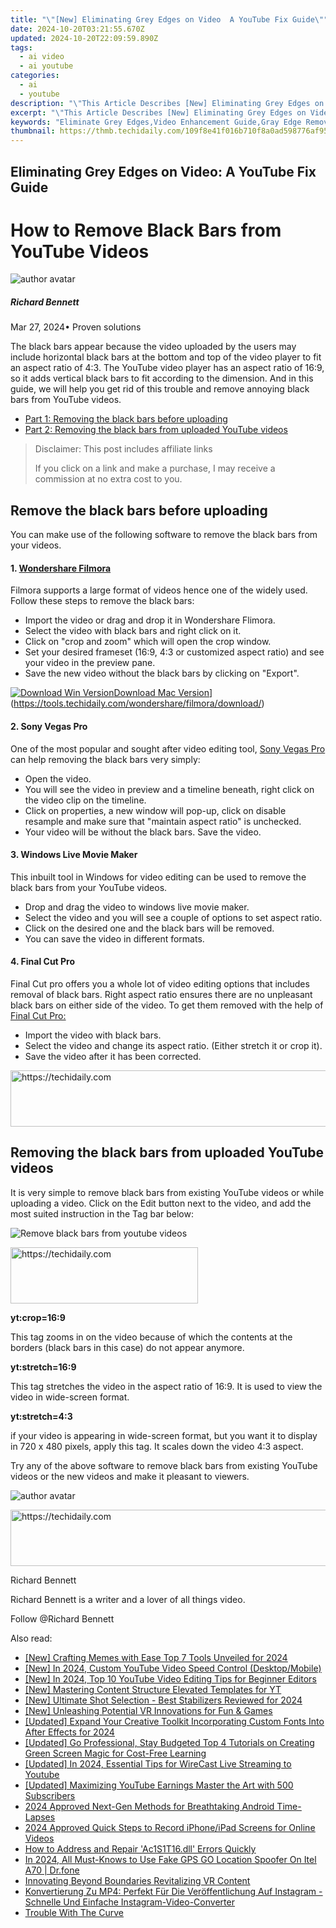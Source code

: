 ```yaml
---
title: "\"[New] Eliminating Grey Edges on Video  A YouTube Fix Guide\""
date: 2024-10-20T03:21:55.670Z
updated: 2024-10-20T22:09:59.890Z
tags:
  - ai video
  - ai youtube
categories:
  - ai
  - youtube
description: "\"This Article Describes [New] Eliminating Grey Edges on Video: A YouTube Fix Guide\""
excerpt: "\"This Article Describes [New] Eliminating Grey Edges on Video: A YouTube Fix Guide\""
keywords: "Eliminate Grey Edges,Video Enhancement Guide,Gray Edge Removal,Sharp Video Image,YouTube Quality Boost,Noise Reduction Tips,Video Clarity Fix"
thumbnail: https://thmb.techidaily.com/109f8e41f016b710f8a0ad598776af950e5e0ec716fb01a083b32b51c83dd241.jpg
---
```


## Eliminating Grey Edges on Video: A YouTube Fix Guide

# How to Remove Black Bars from YouTube Videos

![author avatar](https://images.wondershare.com/filmora/article-images/richard-bennett.jpg)

##### Richard Bennett

 Mar 27, 2024• Proven solutions

 The black bars appear because the video uploaded by the users may include horizontal black bars at the bottom and top of the video player to fit an aspect ratio of 4:3\. The YouTube video player has an aspect ratio of 16:9, so it adds vertical black bars to fit according to the dimension. And in this guide, we will help you get rid of this trouble and remove annoying black bars from YouTube videos.

* [Part 1: Removing the black bars before uploading](#part1)
* [Part 2: Removing the black bars from uploaded YouTube videos](#part2)

>  Disclaimer: This post includes affiliate links
>
>  If you click on a link and make a purchase, I may receive a commission at no extra cost to you.
>

## Remove the black bars before uploading

 You can make use of the following software to remove the black bars from your videos.

#### 1\. [Wondershare Filmora](https://tools.techidaily.com/wondershare/filmora/download/)

 Filmora supports a large format of videos hence one of the widely used. Follow these steps to remove the black bars:

* Import the video or drag and drop it in Wondershare Flimora.
* Select the video with black bars and right click on it.
* Click on "crop and zoom" which will open the crop window.
* Set your desired frameset (16:9, 4:3 or customized aspect ratio) and see your video in the preview pane.
* Save the new video without the black bars by clicking on "Export".

[![Download Win Version](https://images.wondershare.com/filmora/guide/download-btn-win.jpg)](https://tools.techidaily.com/wondershare/filmora/download/)[Download Mac Version](https://images.wondershare.com/filmora/guide/download-btn-mac.jpg)](https://tools.techidaily.com/wondershare/filmora/download/)

#### 2\.  Sony Vegas Pro

 One of the most popular and sought after video editing tool, [Sony Vegas Pro](https://tools.techidaily.com/wondershare/filmora/download/) can help removing the black bars very simply:

* Open the video.
* You will see the video in preview and a timeline beneath, right click on the video clip on the timeline.
* Click on properties, a new window will pop-up, click on disable resample and make sure that "maintain aspect ratio" is unchecked.
* Your video will be without the black bars. Save the video.

#### 3\.  Windows Live Movie Maker

 This inbuilt tool in Windows for video editing can be used to remove the black bars from your YouTube videos.

* Drop and drag the video to windows live movie maker.
* Select the video and you will see a couple of options to set aspect ratio.
* Click on the desired one and the black bars will be removed.
* You can save the video in different formats.

#### 4\.  Final Cut Pro

 Final Cut pro offers you a whole lot of video editing options that includes removal of black bars. Right aspect ratio ensures there are no unpleasant black bars on either side of the video. To get them removed with the help of [Final Cut Pro:](https://tools.techidaily.com/wondershare/filmora/download/)

* Import the video with black bars.
* Select the video and change its aspect ratio. (Either stretch it or crop it).
* Save the video after it has been corrected.

<!-- affiliate ads begin -->
<a href="https://appsumo.8odi.net/c/5597632/2082541/7443" target="_top" id="2082541">
  <img src="//a.impactradius-go.com/display-ad/7443-2082541" border="0" alt="https://techidaily.com" width="728" height="90"/>
</a>
<img height="0" width="0" src="https://appsumo.8odi.net/i/5597632/2082541/7443" style="position:absolute;visibility:hidden;" border="0" />
<!-- affiliate ads end -->

## Removing the black bars from uploaded YouTube videos

 It is very simple to remove black bars from existing YouTube videos or while uploading a video. Click on the Edit button next to the video, and add the most suited instruction in the Tag bar below:

![Remove black bars from youtube videos](https://images.wondershare.com/filmora/article-images/remove-black-bars-from-youtube.jpg)

<!-- affiliate ads begin -->
<a href="https://review-au.sjv.io/c/5597632/2098704/14409" target="_top" id="2098704">
  <img src="//a.impactradius-go.com/display-ad/14409-2098704" border="0" alt="https://techidaily.com" width="300" height="90"/>
</a>
<img height="0" width="0" src="https://review-au.sjv.io/i/5597632/2098704/14409" style="position:absolute;visibility:hidden;" border="0" />
<!-- affiliate ads end -->

 **yt:crop=16:9**

 This tag zooms in on the video because of which the contents at the borders (black bars in this case) do not appear anymore.

 **yt:stretch=16:9**

 This tag stretches the video in the aspect ratio of 16:9\. It is used to view the video in wide-screen format.

 **yt:stretch=4:3**

 if your video is appearing in wide-screen format, but you want it to display in 720 x 480 pixels, apply this tag. It scales down the video 4:3 aspect.

 Try any of the above software to remove black bars from existing YouTube videos or the new videos and make it pleasant to viewers.

![author avatar](https://images.wondershare.com/filmora/article-images/richard-bennett.jpg)

<!-- affiliate ads begin -->
<a href="https://imp.i357552.net/c/5597632/1001446/11832" target="_top" id="1001446">
  <img src="//a.impactradius-go.com/display-ad/11832-1001446" border="0" alt="https://techidaily.com" width="728" height="90"/>
</a>
<img height="0" width="0" src="https://imp.i357552.net/i/5597632/1001446/11832" style="position:absolute;visibility:hidden;" border="0" />
<!-- affiliate ads end -->

Richard Bennett

Richard Bennett is a writer and a lover of all things video.

Follow @Richard Bennett

<ins class="adsbygoogle"
     style="display:block"
     data-ad-format="autorelaxed"
     data-ad-client="ca-pub-7571918770474297"
     data-ad-slot="1223367746"></ins>

<ins class="adsbygoogle"
     style="display:block"
     data-ad-client="ca-pub-7571918770474297"
     data-ad-slot="8358498916"
     data-ad-format="auto"
     data-full-width-responsive="true"></ins>

<span class="atpl-alsoreadstyle">Also read:</span>
<div><ul>
<li><a href="https://fox-boxes.techidaily.com/new-crafting-memes-with-ease-top-7-tools-unveiled-for-2024/"><u>[New] Crafting Memes with Ease Top 7 Tools Unveiled for 2024</u></a></li>
<li><a href="https://youtube-data.techidaily.com/n-2024-custom-youtube-video-speed-control-desktopmobile/"><u>[New] In 2024, Custom YouTube Video Speed Control (Desktop/Mobile)</u></a></li>
<li><a href="https://youtube-data.techidaily.com/n-2024-top-10-youtube-video-editing-tips-for-beginner-editors/"><u>[New] In 2024, Top 10 YouTube Video Editing Tips for Beginner Editors</u></a></li>
<li><a href="https://youtube-data.techidaily.com/astering-content-structure-elevated-templates-for-yt/"><u>[New] Mastering Content Structure Elevated Templates for YT</u></a></li>
<li><a href="https://youtube-data.techidaily.com/ltimate-shot-selection-best-stabilizers-reviewed-for-2024/"><u>[New] Ultimate Shot Selection - Best Stabilizers Reviewed for 2024</u></a></li>
<li><a href="https://some-guidance.techidaily.com/new-unleashing-potential-vr-innovations-for-fun-and-games/"><u>[New] Unleashing Potential VR Innovations for Fun & Games</u></a></li>
<li><a href="https://fox-boxes.techidaily.com/updated-expand-your-creative-toolkit-incorporating-custom-fonts-into-after-effects-for-2024/"><u>[Updated] Expand Your Creative Toolkit Incorporating Custom Fonts Into After Effects for 2024</u></a></li>
<li><a href="https://youtube-data.techidaily.com/ed-go-professional-stay-budgeted-top-4-tutorials-on-creating-green-screen-magic-for-cost-free-learning/"><u>[Updated] Go Professional, Stay Budgeted Top 4 Tutorials on Creating Green Screen Magic for Cost-Free Learning</u></a></li>
<li><a href="https://youtube-data.techidaily.com/ed-in-2024-essential-tips-for-wirecast-live-streaming-to-youtube/"><u>[Updated] In 2024, Essential Tips for WireCast Live Streaming to Youtube</u></a></li>
<li><a href="https://youtube-data.techidaily.com/ed-maximizing-youtube-earnings-master-the-art-with-500-subscribers/"><u>[Updated] Maximizing YouTube Earnings Master the Art with 500 Subscribers</u></a></li>
<li><a href="https://fox-boxes.techidaily.com/2024-approved-next-gen-methods-for-breathtaking-android-time-lapses/"><u>2024 Approved Next-Gen Methods for Breathtaking Android Time-Lapses</u></a></li>
<li><a href="https://youtube-data.techidaily.com/approved-quick-steps-to-record-iphoneipad-screens-for-online-videos/"><u>2024 Approved Quick Steps to Record iPhone/iPad Screens for Online Videos</u></a></li>
<li><a href="https://tech-recovery.techidaily.com/how-to-address-and-repair-ac1s1t16dll-errors-quickly/"><u>How to Address and Repair 'Ac1S1T16.dll' Errors Quickly</u></a></li>
<li><a href="https://change-location.techidaily.com/in-2024-all-must-knows-to-use-fake-gps-go-location-spoofer-on-itel-a70-drfone-by-drfone-virtual-android/"><u>In 2024, All Must-Knows to Use Fake GPS GO Location Spoofer On Itel A70 | Dr.fone</u></a></li>
<li><a href="https://extra-tips.techidaily.com/innovating-beyond-boundaries-revitalizing-vr-content/"><u>Innovating Beyond Boundaries Revitalizing VR Content</u></a></li>
<li><a href="https://eaxpv-info.techidaily.com/konvertierung-zu-mp4-perfekt-fur-die-veroffentlichung-auf-instagram-schnelle-und-einfache-instagram-video-converter/"><u>Konvertierung Zu MP4: Perfekt Für Die Veröffentlichung Auf Instagram - Schnelle Und Einfache Instagram-Video-Converter</u></a></li>
<li><a href="https://win-dash.techidaily.com/trouble-with-the-curve/"><u>Trouble With The Curve</u></a></li>
</ul></div>

